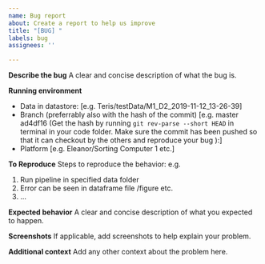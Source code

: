 ```yaml
---
name: Bug report
about: Create a report to help us improve
title: "[BUG] "
labels: bug
assignees: ''

---
```


**Describe the bug**
A clear and concise description of what the bug is.

**Running environment**
- Data in datastore: [e.g. Teris/testData/M1_D2_2019-11-12_13-26-39]
- Branch (preferrably also with the hash of the commit) [e.g. master ad4df16 (Get the hash by running `git rev-parse --short HEAD` in terminal in your code folder. Make sure the commit has been pushed so that it can checkout by the others and reproduce your bug ):]
- Platform [e.g. Eleanor/Sorting Computer 1 etc.]

**To Reproduce**
Steps to reproduce the behavior: 
e.g.
1. Run pipeline in specified data folder
2. Error can be seen in dataframe file /figure etc.
3. ...

**Expected behavior**
A clear and concise description of what you expected to happen.

**Screenshots**
If applicable, add screenshots to help explain your problem.

**Additional context**
Add any other context about the problem here.
